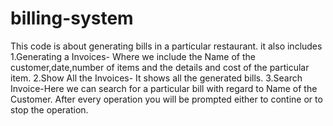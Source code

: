 # billing-system
This code is about generating bills in a particular restaurant.
it also includes
1.Generating a Invoices- Where we include the Name of the customer,date,number of items and the details and cost of the particular item.
2.Show All the Invoices- It shows all the generated bills.
3.Search Invoice-Here we can search for a particular bill with regard to Name of the Customer.
After every operation you will be prompted either to contine or to stop the operation.
